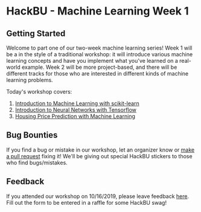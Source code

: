 # HackBU - Machine Learning Week 1

## Getting Started

Welcome to part one of our two-week machine learning series! Week 1 will be a in the style of a traditional workshop: it will introduce various machine learning concepts and have you implement what you've learned on a real-world example. Week 2 will be more project-based, and there will be different tracks for those who are interested in different kinds of machine learning problems.

Today's workshop covers:
1. [Introduction to Machine Learning with scikit-learn](https://colab.research.google.com/github/HackBinghamton/MachineLearningWorkshopWeek1/blob/master/intro_ml_scikit.ipynb)
2. [Introduction to Neural Networks with Tensorflow](https://colab.research.google.com/github/HackBinghamton/MachineLearningWorkshopWeek1/blob/master/intro_neural_networks_tf.ipynb)
3. [Housing Price Prediction with Machine Learning](https://colab.research.google.com/github/HackBinghamton/MachineLearningWorkshopWeek1/blob/master/housing_price_prediction.ipynb)

## Bug Bounties

If you find a bug or mistake in our workshop, let an organizer know or [make a pull request](https://github.com/HackBinghamton/IntroToProgrammingWorkshop/blob/master/making_a_pull_request.md) fixing it! We'll be giving out special HackBU stickers to those who find bugs/mistakes.

## Feedback

If you attended our workshop on 10/16/2019, please leave feedback [here](https://forms.gle/fcUAgJZEey5D2uuUA). Fill out the form to be entered in a raffle for some HackBU swag!
